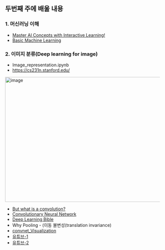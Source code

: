 ## 두번째 주에 배울 내용

### 1. 머신러닝 이해
- [Master AI Concepts with Interactive Learning!](https://www.101ai.net/overview/basics)
- [Basic Machine Learning](https://www.101ai.net/overview/basics)


### 2. 이미지 분류(Deep learning for image)
- Image_representation.ipynb
- https://cs231n.stanford.edu/
<img width="827" height="407" alt="image" src="https://github.com/user-attachments/assets/cb96063d-bb19-4f30-9c4b-11fc07bc5233" />

- [But what is a convolution?](https://www.youtube.com/watch?v=KuXjwB4LzSA)
- [Convolutionary Neural Network](https://hackernoon.com/dl05-convolutional-neural-networks-1d3bb7fff586)
- [Deep Learning Bible](https://wikidocs.net/177768)
- Why Pooling - (이동 불변성(translation invariance)
- [convnet_Visualization](https://poloclub.github.io/cnn-explainer/)
- [유튜브-1](https://www.youtube.com/watch?v=Em63mknbtWo)
- [유튜브-2](https://www.youtube.com/watch?v=2-75C-yZaoA)
